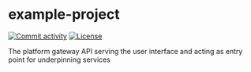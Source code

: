 # example-project

[![Commit activity](https://img.shields.io/github/commit-activity/m/datagems-eosc/dg-app-api)](https://img.shields.io/github/commit-activity/m/datagems-eosc/dg-app-api)
[![License](https://img.shields.io/github/license/datagems-eosc/dg-app-api)](https://img.shields.io/github/license/datagems-eosc/dg-app-api)

The platform gateway API serving the user interface and acting as entry point for underpinning services
